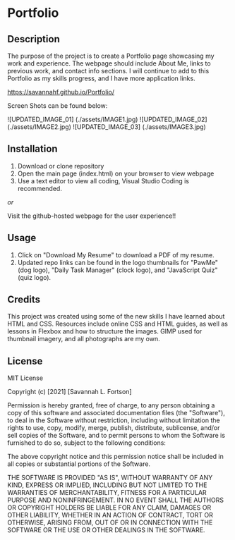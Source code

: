 # Portfolio

## Description

The purpose of the project is to create a Portfolio page showcasing my work and experience. The webpage should include About Me, links to previous work, and contact info sections. I will continue to add to this Portfolio as my skills progress, and I have more application links.

https://savannahf.github.io/Portfolio/

Screen Shots can be found below:

![UPDATED_IMAGE_01] (./assets/IMAGE1.jpg)
![UPDATED_IMAGE_02] (./assets/IMAGE2.jpg)
![UPDATED_IMAGE_03] (./assets/IMAGE3.jpg)

## Installation

1. Download or clone repository
2. Open the main page (index.html) on your browser to view webpage
3. Use a text editor to view all coding, Visual Studio Coding is recommended.

_or_

Visit the github-hosted webpage for the user experience!!

## Usage

1. Click on "Download My Resume" to download a PDF of my resume.
2. Updated repo links can be found in the logo thumbnails for "PawMe" (dog logo), "Daily Task Manager" (clock logo), and "JavaScript Quiz" (quiz logo).

## Credits

This project was created using some of the new skills I have learned about HTML and CSS. Resources include online CSS and HTML guides, as well as lessons in Flexbox and how to structure the images. GIMP used for thumbnail imagery, and all photographs are my own.

## License

MIT License

Copyright (c) [2021] [Savannah L. Fortson]

Permission is hereby granted, free of charge, to any person obtaining a copy
of this software and associated documentation files (the "Software"), to deal
in the Software without restriction, including without limitation the rights
to use, copy, modify, merge, publish, distribute, sublicense, and/or sell
copies of the Software, and to permit persons to whom the Software is
furnished to do so, subject to the following conditions:

The above copyright notice and this permission notice shall be included in all
copies or substantial portions of the Software.

THE SOFTWARE IS PROVIDED "AS IS", WITHOUT WARRANTY OF ANY KIND, EXPRESS OR
IMPLIED, INCLUDING BUT NOT LIMITED TO THE WARRANTIES OF MERCHANTABILITY,
FITNESS FOR A PARTICULAR PURPOSE AND NONINFRINGEMENT. IN NO EVENT SHALL THE
AUTHORS OR COPYRIGHT HOLDERS BE LIABLE FOR ANY CLAIM, DAMAGES OR OTHER
LIABILITY, WHETHER IN AN ACTION OF CONTRACT, TORT OR OTHERWISE, ARISING FROM,
OUT OF OR IN CONNECTION WITH THE SOFTWARE OR THE USE OR OTHER DEALINGS IN THE
SOFTWARE.

```

```
